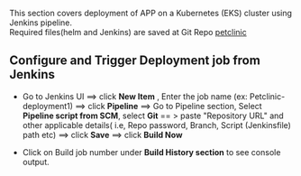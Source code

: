 This section covers deployment of APP on a Kubernetes (EKS) cluster using Jenkins pipeline.  
Required files(helm and Jenkins) are saved at Git Repo [petclinic](https://github.com/SBK-DEMOS/petclinic) 

## Configure and Trigger Deployment job from Jenkins 
* Go to Jenkins UI ==> click **New Item** , Enter the job name (ex: Petclinic-deployment1) ==> click **Pipeline** ==> Go to Pipeline section, Select **Pipeline script from SCM**, select **Git** == > paste "Repository URL" and other applicable details( i.e, Repo password, Branch, Script (Jenkinsfile) path etc) ==> click **Save** ==> click **Build Now**  

* Click on Build job number under **Build History section** to see console output.






